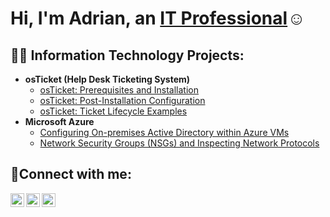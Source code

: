 <h1>Hi, I'm Adrian, an <a href="https://linkedin.com/in/aloredo312">IT Professional</a>☺</h1>

<h2>👨‍💻 Information Technology Projects:</h2>

- <b>osTicket (Help Desk Ticketing System)</b>
  - [osTicket: Prerequisites and Installation](https://github.com/aloredo312/osticket-prereqs)
  - [osTicket: Post-Installation Configuration](https://github.com/aloredo312/post-install-config)
  - [osTicket: Ticket Lifecycle Examples](https://github.com/aloredo312/ticket-lifecycle)
- <b>Microsoft Azure</b>
  - [Configuring On-premises Active Directory within Azure VMs](https://github.com/aloredo312/configure-ad)
  - [Network Security Groups (NSGs) and Inspecting Network Protocols](https://github.com/aloredo312/azure-network-protocols)

<h2>🤳Connect with me:</h2>

[<img align="left" alt="Adrian | Twitter" width="22px" src="https://cdn.jsdelivr.net/npm/simple-icons@v3/icons/twitter.svg" />][twitter]
[<img align="left" alt="Adrian | LinkedIn" width="22px" src="https://cdn.jsdelivr.net/npm/simple-icons@v3/icons/linkedin.svg" />][linkedin]
[<img align="left" alt="Adrian | Instagram" width="22px" src="https://cdn.jsdelivr.net/npm/simple-icons@v3/icons/instagram.svg" />][instagram]

[twitter]: https://twitter.com/ariono6
[instagram]: https://www.instagram.com/arion312
[linkedin]: https://linkedin.com/in/adrian-loredo-aa53ba21b
